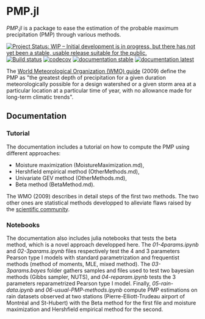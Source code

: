 # PMP.jl
*PMP.jl* is a package to ease the estimation of the probable maximum precipitation (PMP) through various methods.


[![Project Status: WIP – Initial development is in progress, but there has not yet been a stable, usable release suitable for the public.](https://www.repostatus.org/badges/latest/wip.svg)](https://www.repostatus.org/#wip)
[![Build status](https://github.com/JuliaExtremes/PMP.jl/workflows/CI/badge.svg)](https://github.com/JuliaExtremes/PMP.jl/actions)
[![codecov](https://codecov.io/gh/JuliaExtremes/PMP.jl/branch/master/graph/badge.svg?token=d8ecbbb8-ea4f-42cc-8317-39e8ceb648fb)](https://codecov.io/gh/JuliaExtremes/PMP.jl)
[![documentation stable](https://img.shields.io/badge/docs-stable-blue.svg)](https://juliaextremes.github.io/PMP.jl/stable/)
[![documentation latest](https://img.shields.io/badge/docs-latest-blue.svg)](https://juliaextremes.github.io/PMP.jl/dev/)

The [World Meteorological Organization (WMO) guide](https://library.wmo.int/index.php?lvl=notice_display&id=1302#.ZLlVeezMKeA) (2009) define the PMP as "the greatest depth of precipitation for a given duration meteorologically possible for a design watershed or a given storm area at a particular location at a particular time of year, with no allowance made for long-term climatic trends".

## Documentation
### Tutorial
The documentation includes a tutorial on how to compute the PMP using different approaches:

- Moisture maximization (MoistureMaximization.md),
- Hershfield empirical method (OtherMethods.md),
- Univariate GEV method (OtherMethods.md),
- Beta method (BetaMethod.md).

The WMO (2009) describes in detail steps of the first two methods. The two other ones are statistical methods developped to alleviate flaws raised by the [scientific community](https://nap.nationalacademies.org/catalog/27460/modernizing-probable-maximum-precipitation-estimation).

### Notebooks
The documentation also includes julia notebooks that tests the beta method, which is a novel approach developped here. The *01-4params.ipynb* and *02-3params.ipynb* files respectively test the 4 and 3 parameters Pearson type I models with standard parametrization and frequentist methods (method of moments, MLE, mixed method). The *03-3params.bayes* folder gathers samples and files used to test two bayesian methods (Gibbs sampler, NUTS), and *04-reparam.ipynb* tests the 3 parameters reparametrized Pearson type I model. Finally, *05-rain-data.ipynb* and *06-usual-PMP-methods.ipynb* compute PMP estimations on rain datasets observed at two stations (Pierre-Elliott-Trudeau airport of Montréal and St-Hubert) with the Beta method for the first file and moisture maximization and Hershfield empirical method for the second.
